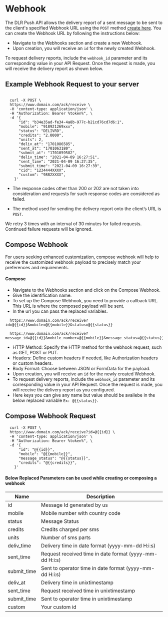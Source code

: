# Webhook

The DLR Push API allows the delivery report of a sent message to be sent to the client's specified Webhook URL using the `POST` method  [create here](/docs/{version}/webhook). You can create the Webhook URL by following the instructions below:

- Navigate to the Webhooks section and create a new Webhook.
- Upon creation, you will receive an `id` for the newly created Webhook.

To request delivery reports, include the `webhook_id` parameter and its corresponding value in your API Request. Once the request is made, you will receive the delivery report as shown below.

## Example Webhook Request to your server

```

  curl -X POST \
  https://www.domain.com/ack/receive \
  -H 'content-type: application/json' \
  -H "Authorization: Bearer %token%", \
  -d '{
      "id": "b34e35ad-fe34-4a8b-977c-b21cd76cd7d6:1",
      "mobile": "918921269xxx",
      "status": "DELIVRD",
      "credits": "2.0000",
      "units": 2,
      "deliv_at": "1701086585",
      "sent_at": "1701063180",
      "submit_at": "1701059582",
      "deliv_time": "2021-04-09 16:27:51",
      "sent_time": "2021-04-09 16:27:35",
      "submit_time": "2021-04-09 16:27:39",
      "cid": "1234444XXXX",
      "custom": "9882XXXX",
    }'
```

- The response codes other than 200 or 202 are not taken into consideration and requests for such response codes are considered as failed.

- The method used for sending the delivery report onto the client’s URL is `POST`.

We retry 3 times with an interval of 30 minutes for failed requests. Continued failure requests will be ignored.
## Compose Webhook

For users seeking enhanced customization, compose webhook will help to receive the customized webhook payload to precisely match your preferences and requirements.

#### Compose
- Navigate to the Webhooks section and click on the Compose Webhook.
- Give the identification name.
- To set up the Compose Webhook, you need to provide a callback URL. This URL is where the composed payload will be sent.
- In the url you can pass the replaced variables.

```
  https://www.domain.com/ack/receive?id=@{{id}}&mobile=@{{mobile}}&status=@{{status}}  
``` 
```
  https://www.domain.com/ack/receive?message_id=@{{id}}&mobile_number=@{{mobile}}&message_status=@{{status}}
```
- HTTP Method: Specify the HTTP method for the webhook request, such as GET, POST or PUT.
- Headers: Define custom headers if needed, like Authorization headers or custom headers.
- Body Format: Choose between JSON or FormData for the payload.
- Upon creation, you will receive an `id` for the newly created Webhook.
- To request delivery reports, include the `webhook_id` parameter and its corresponding value in your API Request. Once the request is made, you will receive the delivery report as you configured.
- Here keys you can give any name but value should be availebe in the below replaced variable `Ex: @{{status}}`.

## Compose Webhook Request
```
  curl -X POST \
  https://www.domain.com/ack/receive?id=@{{id}} \
  -H 'content-type: application/json' \
  -H "Authorization: Bearer %token%", \
  -d '{
      "id": "@{{id}}",
      "mobile": "@{{mobile}}",
      "message_status": "@{{status}}",
      "credits": "@{{credits}}",
    }'
``` 
#### Below Replaced Parameters can be used while creating or composing a webhook

| Name          | Description                                             |
| ------------- | ------------------------------------------------------- |
| id            | Message Id generated by us                              |
| mobile        | Mobile number with country code                         |
| status        | Message Status                                          |
| credits       | Credits charged per sms                                 |
| units         | Number of sms parts                                     |
| deliv_time    | Delivery time in date format (yyyy-mm-dd H:i:s)         |
| sent_time     | Request received time in date format (yyyy-mm-dd H:i:s) |
| submit_time   | Sent to operator time in date format (yyyy-mm-dd H:i:s) |
| deliv_at      | Delivery time in unixtimestamp                          |
| sent_time     | Request received time in unixtimestamp                  |
| submit_time   | Sent to operator time in unixtimestamp                  |
| custom        | Your custom id                                          |